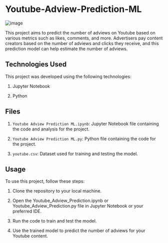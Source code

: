 # Youtube-Adview-Prediction-ML

![image](https://user-images.githubusercontent.com/93007427/156730717-96ed4a00-afed-4078-8583-d014e07a2038.png)

This project aims to predict the number of adviews on Youtube based on various metrics such as likes, comments, and more. Advertisers pay content creators based on the number of adviews and clicks they receive, and this prediction model can help estimate the number of adviews.



## Technologies Used
This project was developed using the following technologies:

1. Jupyter Notebook

2. Python



## Files
1. `Youtube Adview Prediction ML.ipynb`: Jupyter Notebook file containing the code and analysis for the project.

2. `Youtube Adview Prediction ML.py`: Python file containing the code for the project.

3. `youtube.csv`: Dataset used for training and testing the model.



## Usage
To use this project, follow these steps:

1. Clone the repository to your local machine.

2. Open the Youtube_Adview_Prediction.ipynb or Youtube_Adview_Prediction.py file in Jupyter Notebook or your preferred IDE.

3. Run the code to train and test the model.

4. Use the trained model to predict the number of adviews for your Youtube content.
